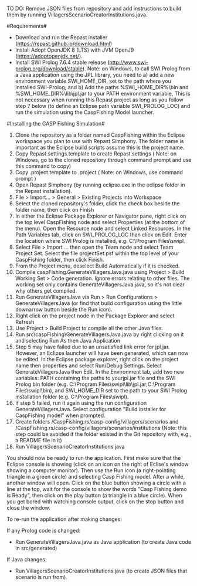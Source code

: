 TO DO: Remove JSON files from repository and add instructions to build them by running VillagersScenarioCreatorInstitutions.java.

#Requirements#
*  Download and run the Repast installer (https://repast.github.io/download.html)
*  Install Adopt OpenJDK 8 (LTS) with JVM OpenJ9 (https://adoptopenjdk.net/).
*  Install SWI Prolog 7.6.4 stable release (http://www.swi-prolog.org/download/stable). Note: on Windows, to call SWI Prolog from a Java application using the JPL library, you need to
   a) add a new environment variable SWI_HOME_DIR, set to the path where you installed SWI-Prolog; and b) Add the paths
   %SWI_HOME_DIR%\bin and %SWI_HOME_DIR%\lib\jpl.jar to your PATH environment variable. This is not necessary when running this Repast
   project as long as you follow step 7 below (to define an Eclipse path variable SWI_PROLOG_LOC) and run the simulation using the CaspFishing Model launcher.

#Installing the CASP Fishing Simulation#
1.  Clone the repository as a folder named CaspFishing within the Eclipse workspace you plan to use with Repast Simphony. The folder name is important as the Eclipse build scripts assume this is the project name.
2.  Copy Repast.settings.template to create Repast.settings ( Note: on Windows, go to the cloned repository through command prompt and use this command to copy)
3.  Copy .project.template to .project ( Note: on Windows, use command prompt )
4.  Open Repast Simphony (by running eclipse.exe in the eclipse folder in the Repast installation).
5.  File > Import... > General > Existing Projects into Workspace
6.  Select the cloned repository's folder, click the check box beside the folder name, then click on Finish
7.  In either the Eclipse Package Explorer or Navigator pane, right click on the top level CaspFishing node and select Properties (at the bottom of the menu). Open the Resource node and select Linked Resources. In the Path Variables tab, click on SWI_PROLOG_LOC than click on Edit. Enter the location where SWI Prolog is installed, e.g. C:\Program Files\swipl.
8.  Select File > Import ... then open the Team node and select Team Project Set. Select the file projectSet.psf within the top level of your CaspFishing folder, then click Finish.
9.  From the Project menu, deselect Build Automatically if it is checked.
10.  Compile caspFishing.GenerateVillagersJava.java using Project > Build Working Set > Code generation. Ignore errors relating to other files. The working set only contains GenerateVillagersJava.java, so it's not clear why others get compiled.
11.  Run GenerateVillagersJava via Run > Run Configurations > GenerateVillagersJava (or find that build configuration using the little downarrow button beside the Run icon).
12.  Right click on the project node in the Package Explorer and select Refresh
13.  Use Project > Build Project to compile all the other Java files.
14.  Run src\caspFishing\GenerateVillagersJava.java by right clicking on it and selecting Run As then Java Application
15.  Step 5 may have failed due to an unsatisfied link error for jpl.jar. However, an Eclipse launcher will have been generated, which can now be edited. In the Eclipse package explorer, right click on the project name then properties and select Run/Debug Settings. Select GenerateVillagersJava then Edit. In the Environment tab, add two new variables: PATH containing the paths to yourjpl.jar file and the SWI Prolog bin folder (e.g. C:\Program Files\swipl\lib\jpl.jar;C:\Program Files\swipl\bin), and SWI_HOME_DIR set to the path to your SWI Prolog installation folder (e.g. C:\Program Files\swipl).  
16.  If step 5 failed, run it again using the run configuration GenerateVillagersJava. Select configuration "Build installer for CaspFishing model" when prompted.
17.  Create folders /CaspFishing.rs/casp-config/villagers/scenarios and /CaspFishing.rs/casp-config/villagers/scenarios/institutions
(Note: this step could be avoided if the folder existed in the Git repository with, e.g., a README file in it)
18.  Run  VillagersScenarioCreatorInstitutions.java

You should now be ready to run the application. First make sure that the Eclipse console is showing (click on an icon on the right of Eclise's window showing a computer monitor). Then use the Run icon (a right-pointing triangle in a green circle) and selecting Casp Fishing model. After a while, another window will open. Click on the blue button showing a circle with a line at the top, wait for the console to show the words "Casp Fishing demo is Ready", then click on the play button (a triangle in a blue circle). When you get bored with watching console output, click on the stop button and close the window.

To re-run the application after making changes:

 If any Prolog code is changed:
 
 *  Run GenerateVillagersJava.java as Java application (to create Java code in src/generated)
 
 If Java changes:
 
 *  Run VillagersScenarioCreatorInstitutions.java (to create JSON files that scenario is run from).
